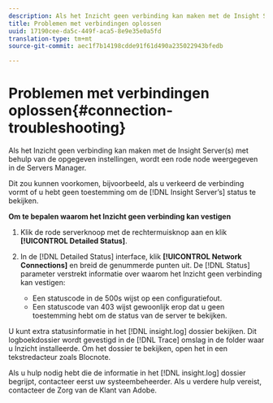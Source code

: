 ```yaml
---
description: Als het Inzicht geen verbinding kan maken met de Insight Server(s) met behulp van de opgegeven instellingen, wordt een rode node weergegeven in de Servers Manager.
title: Problemen met verbindingen oplossen
uuid: 17190cee-da5c-449f-aca5-8e9e35e0a5fd
translation-type: tm+mt
source-git-commit: aec1f7b14198cdde91f61d490a235022943bfedb

---
```



# Problemen met verbindingen oplossen{#connection-troubleshooting}

Als het Inzicht geen verbinding kan maken met de Insight Server(s) met behulp van de opgegeven instellingen, wordt een rode node weergegeven in de Servers Manager.

Dit zou kunnen voorkomen, bijvoorbeeld, als u verkeerd de verbinding vormt of u hebt geen toestemming om de [!DNL Insight Server’s] status te bekijken.

**Om te bepalen waarom het Inzicht geen verbinding kan vestigen**

1. Klik de rode serverknoop met de rechtermuisknop aan en klik **[!UICONTROL Detailed Status]**.
1. In de [!DNL Detailed Status] interface, klik **[!UICONTROL Network Connections]** en breid de genummerde punten uit. De [!DNL Status] parameter verstrekt informatie over waarom het Inzicht geen verbinding kan vestigen:

   * Een statuscode in de 500s wijst op een configuratiefout.
   * Een statuscode van 403 wijst gewoonlijk erop dat u geen toestemming hebt om de status van de server te bekijken.

U kunt extra statusinformatie in het [!DNL insight.log] dossier bekijken. Dit logboekdossier wordt gevestigd in de [!DNL Trace] omslag in de folder waar u Inzicht installeerde. Om het dossier te bekijken, open het in een tekstredacteur zoals Blocnote.

Als u hulp nodig hebt die de informatie in het [!DNL insight.log] dossier begrijpt, contacteer eerst uw systeembeheerder. Als u verdere hulp vereist, contacteer de Zorg van de Klant van Adobe.
